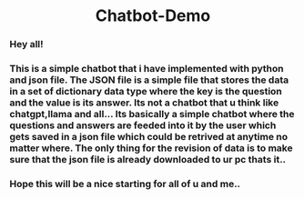 <h1 align="center">Chatbot-Demo</h1>

<h3 align="left">Hey all!</h3>

<h3 align="left">This is a simple chatbot that i have implemented with python and json file. The JSON file is a simple file that stores the data in a set of dictionary data type where the key is the question and the value is its answer. Its not a chatbot that u think like chatgpt,llama and all... Its basically a simple chatbot where the questions and answers are feeded into it by the user which gets saved in a json file which could be retrived at anytime no matter where. The only thing for the revision of data is to make sure that the json file is already downloaded to ur pc thats it..</h3>

<h3 align="left">Hope this will be a nice starting for all of u and me..</h3>
